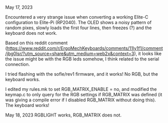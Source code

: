 May 17, 2023

Encountered a very strange issue when converting a working Elite-C configuration to Elite-Pi (RP2040). The OLED shows a noisy pattern of random pixes, slowly loads the first four lines, then freezes (?) and the keyboard does not work.

Based on this reddit comment (https://www.reddit.com/r/ErgoMechKeyboards/comments/11ly1f1/comment/jbg0lsr/?utm_source=share&utm_medium=web2x&context=3), it looks like the issue might be with the RGB leds somehow, I think related to the serial connection.

I tried flashing with the sofle/rev1 firmware, and it works! No RGB, but the keyboard works.

I edited my rules.mk to set RGB_MATRIX_ENABLE = no, and modified the keymap.c to only query for the RGB settings if RGB_MATRIX was defined (it was giving a compile error if I disabled RGB_MATRIX without doing this). The keyboard works!

May 18, 2023
RGBLIGHT works, RGB_MATRIX does not.